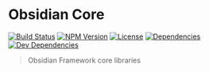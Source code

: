 # Obsidian Core

[![Build Status](https://travis-ci.org/wanadev/obsidian-core.svg?branch=master)](https://travis-ci.org/wanadev/obsidian-core)
[![NPM Version](http://img.shields.io/npm/v/obsidian-core.svg?style=flat)](https://www.npmjs.com/package/obsidian-core)
[![License](http://img.shields.io/npm/l/obsidian-core.svg?style=flat)](https://github.com/wanadev/obsidian-core/blob/master/LICENSE)
[![Dependencies](https://img.shields.io/david/wanadev/obsidian-core.svg?maxAge=2592000)]()
[![Dev Dependencies](https://img.shields.io/david/dev/wanadev/obsidian-core.svg?maxAge=2592000)]()

> Obsidian Framework core libraries

